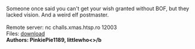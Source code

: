Someone once said you can't get your wish granted without BOF, but they lacked vision. And a weird elf postmaster.<br><br>Remote server: nc challs.xmas.htsp.ro 12003<br>Files: <a href="https://drive.google.com/drive/folders/1n1_krUWD1f5KUNxm0_btAWaNlml37oXu?usp=sharing">download</a><br><b>Authors: PinkiePie1189, littlewho<>/b